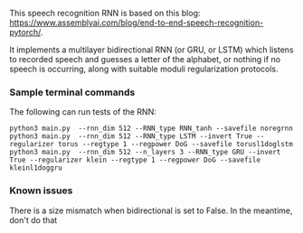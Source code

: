 This speech recognition RNN is based on this blog: https://www.assemblyai.com/blog/end-to-end-speech-recognition-pytorch/.

It implements a multilayer bidirectional RNN (or GRU, or LSTM) which listens to recorded speech and guesses a letter of the alphabet, or nothing if no speech is occurring, along with suitable moduli regularization protocols. 

### Sample terminal commands
The following can run tests of the RNN:
```
python3 main.py  --rnn_dim 512 --RNN_type RNN_tanh --savefile noregrnn
python3 main.py  --rnn_dim 512 --RNN_type LSTM --invert True --regularizer torus --regtype 1 --regpower DoG --savefile torusl1doglstm
python3 main.py  --rnn_dim 512 --n_layers 3 --RNN_type GRU --invert True --regularizer klein --regtype 1 --regpower DoG --savefile kleinl1doggru
```


### Known issues
There is a size mismatch when bidirectional is set to False. In the meantime, don't do that
